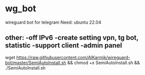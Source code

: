 # wg_bot
wireguard bot for telegram
Need: ubuntu 22.04

other:
-off IPv6
-create setting vpn, tg bot, statistic
-support client
-admin panel
-

wget https://raw.githubusercontent.com/AlKarmik/wireguard-bot/master/SemiAutoInstall.sh && chmod +x SemiAutoInstall.sh && ./SemiAutoInstall.sh

